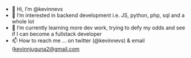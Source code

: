 - 👋 Hi, I’m @kevinnevs
- 👀 I’m interested in backend development i.e. JS, python, php, sql and a  whole lot
- 🌱 I’m currently learning more dev work, trying to defy my odds and see if I can become a fullstack developer
- 📫 How to reach me ... on twitter (@kevinnevs) & email (kevinnjuguna2@gmail.com


